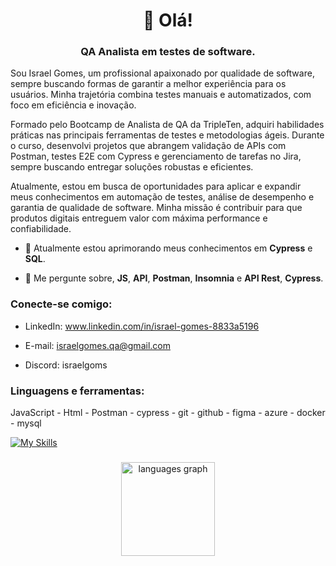 <h1 align="center">👋 Olá! </h1>
<h3 align="center">QA Analista em testes de software.</h3>

Sou Israel Gomes, um profissional apaixonado por qualidade de software, sempre buscando formas de garantir a melhor experiência para os usuários. Minha trajetória combina testes manuais e automatizados, com foco em eficiência e inovação.

Formado pelo Bootcamp de Analista de QA da TripleTen, adquiri habilidades práticas nas principais ferramentas de testes e metodologias ágeis. Durante o curso, desenvolvi projetos que abrangem validação de APIs com Postman, testes E2E com Cypress e gerenciamento de tarefas no Jira, sempre buscando entregar soluções robustas e eficientes.

Atualmente, estou em busca de oportunidades para aplicar e expandir meus conhecimentos em automação de testes, análise de desempenho e garantia de qualidade de software. Minha missão é contribuir para que produtos digitais entreguem valor com máxima performance e confiabilidade.

- 🌱 Atualmente estou aprimorando meus conhecimentos em **Cypress** e **SQL**.

- 💬 Me pergunte sobre, **JS**, **API**, **Postman**, **Insomnia** e **API Rest**, **Cypress**.


<h3 align="left">Conecte-se comigo:</h3>

- LinkedIn: www.linkedin.com/in/israel-gomes-8833a5196

- E-mail: israelgomes.qa@gmail.com

- Discord: israelgoms

<h3 align="left">Linguagens e ferramentas:</h3>

JavaScript - Html - Postman - cypress - git - github - figma - azure - docker - mysql

<p align="left">
  <a href="https://skillicons.dev" target="_blank" rel="noreferrer">
    <img src="https://skillicons.dev/icons?i=js,html,postman,cypress,git,github,figma,azure,docker,mysql" alt="My Skills"/>
  </a>
</p>
  
</p>

###

<div align="center">
  <img src="https://github-readme-stats.vercel.app/api/top-langs?username=israelGX&locale=en&hide_title=false&layout=compact&card_width=320&langs_count=5&theme=dracula&hide_border=false" height="150" alt="languages graph"  />
</div>

###


<!---
- 👋 Hi, eu sou  @IsraelGX
- 👀 I’m interested in ...
- 🌱 I’m currently learning ...
- 💞️ I’m looking to collaborate on ...
- 📫 How to reach me ...
- 😄 Pronouns: ...
- ⚡ Fun fact: ...


IsraelGX/IsraelGX is a ✨ special ✨ repository because its `README.md` (this file) appears on your GitHub profile.
You can click the Preview link to take a look at your changes.
--->

